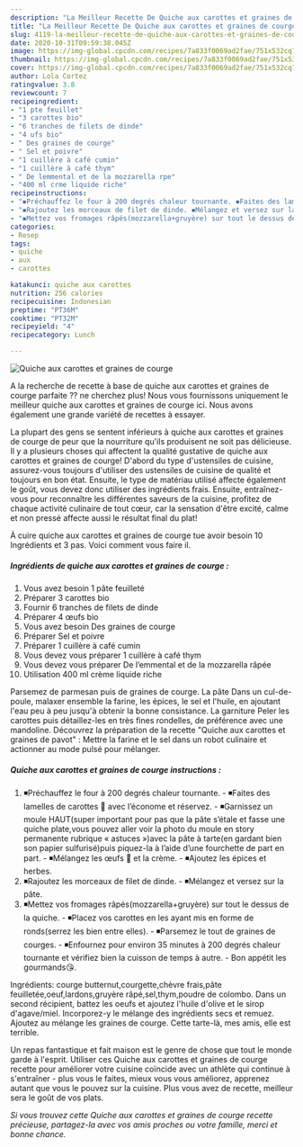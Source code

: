 ```yaml
---
description: "La Meilleur Recette De Quiche aux carottes et graines de courge"
title: "La Meilleur Recette De Quiche aux carottes et graines de courge"
slug: 4119-la-meilleur-recette-de-quiche-aux-carottes-et-graines-de-courge
date: 2020-10-31T09:59:38.045Z
image: https://img-global.cpcdn.com/recipes/7a833f0069ad2fae/751x532cq70/quiche-aux-carottes-et-graines-de-courge-photo-principale-de-la-recette.jpg
thumbnail: https://img-global.cpcdn.com/recipes/7a833f0069ad2fae/751x532cq70/quiche-aux-carottes-et-graines-de-courge-photo-principale-de-la-recette.jpg
cover: https://img-global.cpcdn.com/recipes/7a833f0069ad2fae/751x532cq70/quiche-aux-carottes-et-graines-de-courge-photo-principale-de-la-recette.jpg
author: Lola Cortez
ratingvalue: 3.8
reviewcount: 7
recipeingredient:
- "1 pte feuillet"
- "3 carottes bio"
- "6 tranches de filets de dinde"
- "4 ufs bio"
- " Des graines de courge"
- " Sel et poivre"
- "1 cuillère à café cumin"
- "1 cuillère à café thym"
- " De lemmental et de la mozzarella rpe"
- "400 ml crme liquide riche"
recipeinstructions:
- "◾️Préchauffez le four à 200 degrés chaleur tournante. ◾️Faites des lamelles de carottes 🥕 avec l’économe et réservez. ◾️Garnissez un moule HAUT(super important pour pas que la pâte s’étale et fasse une quiche plate,vous pouvez aller voir la photo du moule en story permanente rubrique « astuces »)avec la pâte à tarte(en gardant bien son papier sulfurisé)puis piquez-la à l’aide d’une fourchette de part en part. ◾️Mélangez les œufs 🥚 et la crème. ◾️Ajoutez les épices et herbes."
- "◾️Rajoutez les morceaux de filet de dinde. ◾️Mélangez et versez sur la pâte."
- "◾️Mettez vos fromages râpés(mozzarella+gruyère) sur tout le dessus de la quiche. ◾️Placez vos carottes en les ayant mis en forme de ronds(serrez les bien entre elles). ◾️Parsemez le tout de graines de courges. ◾️Enfournez pour environ 35 minutes à 200 degrés chaleur tournante et vérifiez bien la cuisson de temps à autre. Bon appétit les gourmands😘."
categories:
- Resep
tags:
- quiche
- aux
- carottes

katakunci: quiche aux carottes 
nutrition: 256 calories
recipecuisine: Indonesian
preptime: "PT36M"
cooktime: "PT32M"
recipeyield: "4"
recipecategory: Lunch

---
```



![Quiche aux carottes et graines de courge](https://img-global.cpcdn.com/recipes/7a833f0069ad2fae/751x532cq70/quiche-aux-carottes-et-graines-de-courge-photo-principale-de-la-recette.jpg)

A la recherche de recette à base de quiche aux carottes et graines de courge parfaite ?? ne cherchez plus! Nous vous fournissons uniquement le meilleur quiche aux carottes et graines de courge ici. Nous avons également une grande variété de recettes à essayer.

La plupart des gens se sentent inférieurs à quiche aux carottes et graines de courge de peur que la nourriture qu'ils produisent ne soit pas délicieuse. Il y a plusieurs choses qui affectent la qualité gustative de quiche aux carottes et graines de courge! D'abord du type d'ustensiles de cuisine, assurez-vous toujours d'utiliser des ustensiles de cuisine de qualité et toujours en bon état. Ensuite, le type de matériau utilisé affecte également le goût, vous devez donc utiliser des ingrédients frais. Ensuite, entraînez-vous pour reconnaître les différentes saveurs de la cuisine, profitez de chaque activité culinaire de tout cœur, car la sensation d'être excité, calme et non pressé affecte aussi le résultat final du plat!

<!--inarticleads1-->

À cuire quiche aux carottes et graines de courge tue avoir besoin 10 Ingrédients et 3 pas. Voici comment vous faire il.

##### Ingrédients de quiche aux carottes et graines de courge :

1. Vous avez besoin 1 pâte feuilleté
1. Préparer 3 carottes bio
1. Fournir 6 tranches de filets de dinde
1. Préparer 4 œufs bio
1. Vous avez besoin  Des graines de courge
1. Préparer  Sel et poivre
1. Préparer 1 cuillère à café cumin
1. Vous devez vous préparer 1 cuillère à café thym
1. Vous devez vous préparer  De l’emmental et de la mozzarella râpée
1. Utilisation 400 ml crème liquide riche


Parsemez de parmesan puis de graines de courge. La pâte Dans un cul-de-poule, malaxer ensemble la farine, les épices, le sel et l&#39;huile, en ajoutant l&#39;eau peu à peu jusqu&#39;à obtenir la bonne consistance. La garniture Peler les carottes puis détaillez-les en très fines rondelles, de préférence avec une mandoline. Découvrez la préparation de la recette &#34;Quiche aux carottes et graines de pavot&#34; : Mettre la farine et le sel dans un robot culinaire et actionner au mode pulsé pour mélanger. 

<!--inarticleads2-->

##### Quiche aux carottes et graines de courge instructions :

1. ◾️Préchauffez le four à 200 degrés chaleur tournante. - ◾️Faites des lamelles de carottes 🥕 avec l’économe et réservez. - ◾️Garnissez un moule HAUT(super important pour pas que la pâte s’étale et fasse une quiche plate,vous pouvez aller voir la photo du moule en story permanente rubrique « astuces »)avec la pâte à tarte(en gardant bien son papier sulfurisé)puis piquez-la à l’aide d’une fourchette de part en part. - ◾️Mélangez les œufs 🥚 et la crème. - ◾️Ajoutez les épices et herbes.
1. ◾️Rajoutez les morceaux de filet de dinde. - ◾️Mélangez et versez sur la pâte.
1. ◾️Mettez vos fromages râpés(mozzarella+gruyère) sur tout le dessus de la quiche. - ◾️Placez vos carottes en les ayant mis en forme de ronds(serrez les bien entre elles). - ◾️Parsemez le tout de graines de courges. - ◾️Enfournez pour environ 35 minutes à 200 degrés chaleur tournante et vérifiez bien la cuisson de temps à autre. - Bon appétit les gourmands😘.


Ingrédients: courge butternut,courgette,chèvre frais,pâte feuilletée,oeuf,lardons,gruyère râpé,sel,thym,poudre de colombo. Dans un second récipient, battez les oeufs et ajoutez l&#39;huile d&#39;olive et le sirop d&#39;agave/miel. Incorporez-y le mélange des ingrédients secs et remuez. Ajoutez au mélange les graines de courge. Cette tarte-là, mes amis, elle est terrible. 

<!--inarticleads1-->

<p>
Un repas fantastique et fait maison est le genre de chose que tout le monde garde à l'esprit. Utiliser ces Quiche aux carottes et graines de courge recette pour améliorer votre cuisine coïncide avec un athlète qui continue à s'entraîner - plus vous le faites, mieux vous vous améliorez, apprenez autant que vous le pouvez sur la cuisine. Plus vous avez de recette, meilleur sera le goût de vos plats.
</p>

<p>
<i>Si vous trouvez cette Quiche aux carottes et graines de courge recette précieuse, partagez-la avec vos amis proches ou votre famille, merci et bonne chance.</i>
</p>
